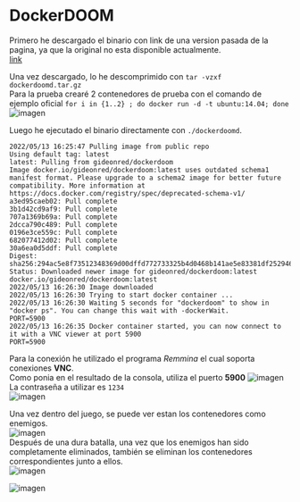 # DockerDOOM
Primero he descargado el binario con link de una version pasada de la pagina, ya que la original no esta disponible actualmente. <br>
[link](https://web.archive.org/web/20160310005603/https://gideonred.com/bins/dockerdoomd.tar.gz)

Una vez descargado, lo he descomprimido con ```tar -vzxf dockerdoomd.tar.gz``` <br>
Para la prueba crearé 2 contenedores de prueba con el comando de ejemplo oficial ```for i in {1..2} ; do docker run -d -t ubuntu:14.04; done``` <br>
![imagen](https://user-images.githubusercontent.com/91600940/168313001-b2d12a38-3b75-41f0-bff0-37ee1f6a1f15.png)



Luego he ejecutado el binario directamente con ```./dockerdoomd```.
```
2022/05/13 16:25:47 Pulling image from public repo
Using default tag: latest
latest: Pulling from gideonred/dockerdoom
Image docker.io/gideonred/dockerdoom:latest uses outdated schema1 manifest format. Please upgrade to a schema2 image for better future compatibility. More information at https://docs.docker.com/registry/spec/deprecated-schema-v1/
a3ed95caeb02: Pull complete 
3b1d42cd9af9: Pull complete 
707a1369b69a: Pull complete 
2dcca790c489: Pull complete 
0196e3ce559c: Pull complete 
682077412d02: Pull complete 
30a6ea0d5ddf: Pull complete 
Digest: sha256:294ac5e8f73512348369d00dffd772733325b4d0468b141ae5e83381df252946
Status: Downloaded newer image for gideonred/dockerdoom:latest
docker.io/gideonred/dockerdoom:latest
2022/05/13 16:26:30 Image downloaded
2022/05/13 16:26:30 Trying to start docker container ...
2022/05/13 16:26:30 Waiting 5 seconds for "dockerdoom" to show in "docker ps". You can change this wait with -dockerWait.
PORT=5900
2022/05/13 16:26:35 Docker container started, you can now connect to it with a VNC viewer at port 5900
PORT=5900
```

Para la conexión he utilizado el programa *Remmina* el cual soporta conexiones **VNC**.<br>
Como ponia en el resultado de la consola, utiliza el puerto **5900**
![imagen](https://user-images.githubusercontent.com/91600940/168309717-d3c4742f-f8c9-40cd-8a6a-c833ae57baf0.png) <br>
La contraseña a utilizar es ```1234``` <br>
![imagen](https://user-images.githubusercontent.com/91600940/168310245-1a7e5e8b-3fe6-455b-996b-a4687ec1e05a.png)

Una vez dentro del juego, se puede ver estan los contenedores como enemigos. <br>
![imagen](https://user-images.githubusercontent.com/91600940/168313711-a8d2a71f-293e-449e-9125-2712984cefd1.png) <br>
Después de una dura batalla, una vez que los enemigos han sido completamente eliminados, también se eliminan los contenedores correspondientes junto a ellos. <br>
![imagen](https://user-images.githubusercontent.com/91600940/168314683-c9983399-4d1a-42ce-ac1b-e438458ac4e1.png)

![imagen](https://user-images.githubusercontent.com/91600940/168314254-13ec0dc5-b473-4541-93b5-579858e1b874.png)


